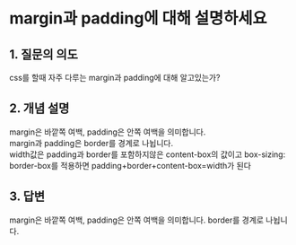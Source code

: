 # margin과 padding에 대해 설명하세요

## 1. 질문의 의도

css를 할때 자주 다루는 margin과 padding에 대해 알고있는가?

## 2. 개념 설명

margin은 바깥쪽 여백, padding은 안쪽 여백을 의미합니다.   
margin과 padding은 border를 경계로 나뉩니다.     
width값은 padding과 border를 포함하지않은 content-box의 값이고 box-sizing: border-box를 적용하면 padding+border+content-box=width가 된다

## 3. 답변

margin은 바깥쪽 여백, padding은 안쪽 여백을 의미합니다. border를 경계로 나뉩니다.
